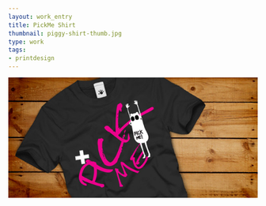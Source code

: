```yaml
---
layout: work_entry
title: PickMe Shirt
thumbnail: piggy-shirt-thumb.jpg
type: work
tags: 
- printdesign
---
```


<p><img src="/assets/images/work/2010-06-17_pickme_shirt.jpg" class="illustration" title="Illustration 1" alt="Illustration 1"></p>
